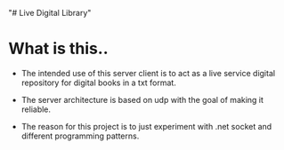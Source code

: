 "# Live Digital Library" 

# What is this..
- The intended use of this server client is to act as a live service digital repository for digital books in a txt format.
- The server architecture is based on udp with the goal of making it reliable. 

- The reason for this project is to just experiment with .net socket and different programming patterns.